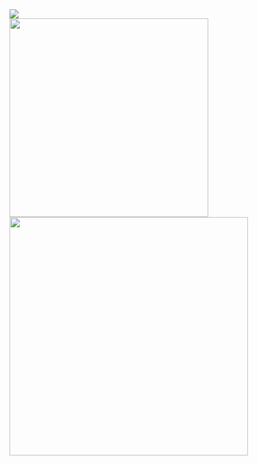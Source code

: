 
<img src = "https://github-readme-stats.vercel.app/api/top-langs/?username=tahsinhasib&show_icons=true&theme=one_dark_pro&count_private=true&hide_border=true&layout=compact&langs_count=15&hide=plsql&hide_title=false">

<div>
  <a href = "https://codeforces.com/profile/tahsinhasib"><img src = "https://codeforces-readme-stats.vercel.app/api/card?username=tahsinhasib&hide_border=true&theme=github_dark" width="350px"></a>
  <img src = "https://leetcard.jacoblin.cool/tahsinhasib?ext=heatmap" width="420px">
</div>
  



